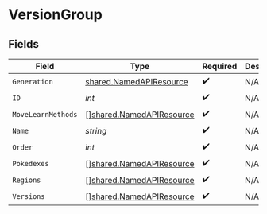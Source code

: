 # VersionGroup


## Fields

| Field                                                                       | Type                                                                        | Required                                                                    | Description                                                                 |
| --------------------------------------------------------------------------- | --------------------------------------------------------------------------- | --------------------------------------------------------------------------- | --------------------------------------------------------------------------- |
| `Generation`                                                                | [shared.NamedAPIResource](../../../pkg/models/shared/namedapiresource.md)   | :heavy_check_mark:                                                          | N/A                                                                         |
| `ID`                                                                        | *int*                                                                       | :heavy_check_mark:                                                          | N/A                                                                         |
| `MoveLearnMethods`                                                          | [][shared.NamedAPIResource](../../../pkg/models/shared/namedapiresource.md) | :heavy_check_mark:                                                          | N/A                                                                         |
| `Name`                                                                      | *string*                                                                    | :heavy_check_mark:                                                          | N/A                                                                         |
| `Order`                                                                     | *int*                                                                       | :heavy_check_mark:                                                          | N/A                                                                         |
| `Pokedexes`                                                                 | [][shared.NamedAPIResource](../../../pkg/models/shared/namedapiresource.md) | :heavy_check_mark:                                                          | N/A                                                                         |
| `Regions`                                                                   | [][shared.NamedAPIResource](../../../pkg/models/shared/namedapiresource.md) | :heavy_check_mark:                                                          | N/A                                                                         |
| `Versions`                                                                  | [][shared.NamedAPIResource](../../../pkg/models/shared/namedapiresource.md) | :heavy_check_mark:                                                          | N/A                                                                         |